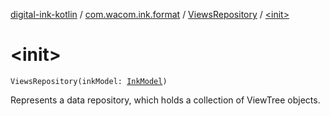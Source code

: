 [digital-ink-kotlin](../../index.md) / [com.wacom.ink.format](../index.md) / [ViewsRepository](index.md) / [&lt;init&gt;](./-init-.md)

# &lt;init&gt;

`ViewsRepository(inkModel: `[`InkModel`](../-ink-model/index.md)`)`

Represents a data repository, which holds a collection of ViewTree objects.

